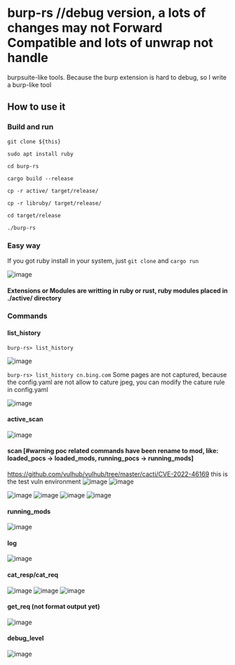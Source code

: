 # burp-rs //debug version, a lots of changes may not Forward Compatible and lots of unwrap not handle

burpsuite-like tools. Because the burp extension is hard to debug, so I write a burp-like tool

## How to use it
  ### Build and run
  ``git clone ${this}``  
  
  ``sudo apt install ruby``  

  ``cd burp-rs``  

  ``cargo build --release``  

  ``cp -r active/ target/release/``  
  
  ``cp -r libruby/ target/release/``  

  ``cd target/release``  

  ``./burp-rs``  
 ### Easy way
  If you got ruby install in your system, just ``git clone`` and ``cargo run``

![image](https://user-images.githubusercontent.com/25635931/207817203-c283640c-40df-45d1-a403-0b54e05abba9.png)  
  #### Extensions or Modules are writting in ruby or rust, ruby modules placed in ./active/ directory
 ### Commands
 #### list_history
 `burp-rs> list_history`
 
![image](https://user-images.githubusercontent.com/25635931/208865736-8d709660-2abd-4318-b7d3-b641590f0236.png)

`burp-rs> list_history cn.bing.com`  Some pages are not captured, because the config.yaml are not allow to cature jpeg, you can modify the cature rule in config.yaml

![image](https://user-images.githubusercontent.com/25635931/208866101-7e56b950-9c3e-48e6-a041-1d121487bd05.png)


 #### active_scan
![image](https://user-images.githubusercontent.com/25635931/208836245-0d1166f6-2ded-4d4f-a2aa-c673490c4707.png)
 #### scan [#warning poc related commands have been rename to mod, like: loaded_pocs -> loaded_mods, running_pocs -> running_mods]
 https://github.com/vulhub/vulhub/tree/master/cacti/CVE-2022-46169 this is the test vuln environment
 ![image](https://user-images.githubusercontent.com/25635931/208837152-447be76f-e483-4382-9876-0aa3727506be.png)
 ![image](https://user-images.githubusercontent.com/25635931/208839723-7d3912cd-2e6f-4efc-a94c-c2d602c5b2d8.png)

 ![image](https://user-images.githubusercontent.com/25635931/208838313-0cc448fd-6b9f-4a9a-9bf8-c0a7f624fbb9.png)
 ![image](https://user-images.githubusercontent.com/25635931/208839540-eff42130-b333-4d04-90e9-7965e3d76a3f.png)
 ![image](https://user-images.githubusercontent.com/25635931/208838481-23b2a138-74af-4cb4-b6ad-308f55cb53ed.png)
 ![image](https://user-images.githubusercontent.com/25635931/208838573-83c01e57-4da6-40f4-b867-5eb6b834bb60.png)
 #### running_mods
 ![image](https://user-images.githubusercontent.com/25635931/208858444-e618ff4f-f5f1-486e-a66a-79be39f4dabf.png)
 #### log
 ![image](https://user-images.githubusercontent.com/25635931/208858632-aa70b3d1-0e44-4ddb-953c-9c6a064edd68.png)
 #### cat_resp/cat_req
![image](https://user-images.githubusercontent.com/25635931/208859193-be78a6c2-5879-479c-ba21-f8e1d93e1521.png)
![image](https://user-images.githubusercontent.com/25635931/208858998-545df78c-f1bb-40cd-adf1-cec300e3bab8.png)
![image](https://user-images.githubusercontent.com/25635931/208859289-5d959a19-34d0-4a58-847b-17e8d070290f.png)
 #### get_req (not format output yet)
 ![image](https://user-images.githubusercontent.com/25635931/208859600-bd9b2bef-f8df-418e-b7d2-ec9c8ccce4b9.png)
 #### debug_level
 ![image](https://user-images.githubusercontent.com/25635931/208859856-bd719b74-9fd8-47dc-b643-5f0d501d32b2.png)










